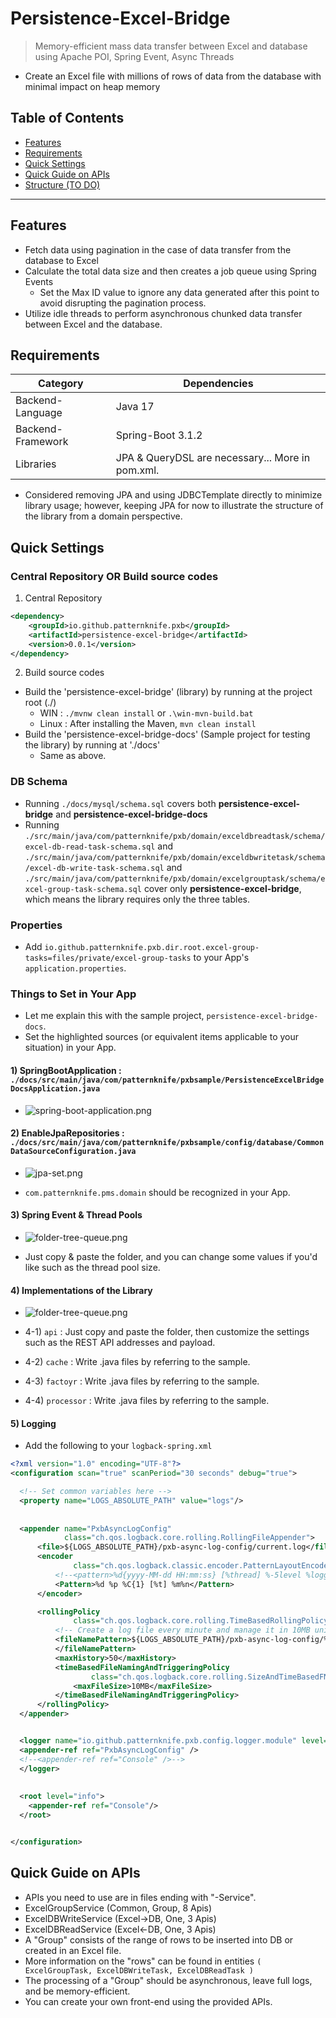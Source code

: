 # Persistence-Excel-Bridge

> Memory-efficient mass data transfer between Excel and database using Apache POI, Spring Event, Async Threads
- Create an Excel file with millions of rows of data from the database with minimal impact on heap memory

## Table of Contents
- [Features](#Features)
- [Requirements](#Requirements)
- [Quick Settings](#Quick-Settings)
- [Quick Guide on APIs](#Quick-Guide-on-APIs)
- [Structure (TO DO)](#Structure)
---

## Features

- Fetch data using pagination in the case of data transfer from the database to Excel
- Calculate the total data size and then creates a job queue using Spring Events
  - Set the Max ID value to ignore any data generated after this point to avoid disrupting the pagination process.
- Utilize idle threads to perform asynchronous chunked data transfer between Excel and the database.

## Requirements

| Category          | Dependencies                                     |
|-------------------|--------------------------------------------------|
| Backend-Language  | Java 17                                          |
| Backend-Framework | Spring-Boot 3.1.2                                |
| Libraries         | JPA & QueryDSL are necessary... More in pom.xml. |

- Considered removing JPA and using JDBCTemplate directly to minimize library usage; however, keeping JPA for now to illustrate the structure of the library from a domain perspective.

## Quick Settings

### Central Repository OR Build source codes

1) Central Repository
````xml
<dependency>
    <groupId>io.github.patternknife.pxb</groupId>
    <artifactId>persistence-excel-bridge</artifactId>
    <version>0.0.1</version>
</dependency>
````

2) Build source codes
- Build the 'persistence-excel-bridge' (library) by running at the project root (./)
  - WIN : ``./mvnw clean install`` or ``.\win-mvn-build.bat``
  - Linux : After installing the Maven, ``mvn clean install``
- Build the 'persistence-excel-bridge-docs' (Sample project for testing the library) by running at './docs'
  - Same as above.

### DB Schema
- Running ``./docs/mysql/schema.sql`` covers both **persistence-excel-bridge** and **persistence-excel-bridge-docs** 
- Running ``./src/main/java/com/patternknife/pxb/domain/exceldbreadtask/schema/excel-db-read-task-schema.sql`` and ``./src/main/java/com/patternknife/pxb/domain/exceldbwritetask/schema/excel-db-write-task-schema.sql`` and ``./src/main/java/com/patternknife/pxb/domain/excelgrouptask/schema/excel-group-task-schema.sql`` cover only **persistence-excel-bridge**, which means the library requires only the three tables.

### Properties
- Add ``io.github.patternknife.pxb.dir.root.excel-group-tasks=files/private/excel-group-tasks`` to your App's ``application.properties``.

### Things to Set in Your App
- Let me explain this with the sample project, ``persistence-excel-bridge-docs``.
- Set the highlighted sources (or equivalent items applicable to your situation) in your App.


#### 1) SpringBootApplication : ``./docs/src/main/java/com/patternknife/pxbsample/PersistenceExcelBridgeDocsApplication.java``

- ![spring-boot-application.png](./docs/references/readme/spring-boot-application.png)

#### 2) EnableJpaRepositories : ``./docs/src/main/java/com/patternknife/pxbsample/config/database/CommonDataSourceConfiguration.java``

- ![jpa-set.png](./docs/references/readme/jpa-set.png)

- ``com.patternknife.pms.domain`` should be recognized in your App.

#### 3) Spring Event & Thread Pools

- ![folder-tree-queue.png](./docs/references/readme/folder-tree-queue.png)

- Just copy & paste the folder, and you can change some values if you'd like such as the thread pool size.

#### 4) Implementations of the Library

- ![folder-tree-queue.png](./docs/references/readme/folder-tree.png)

- 4-1) ``api`` : Just copy and paste the folder, then customize the settings such as the REST API addresses and payload.
- 4-2) ``cache`` : Write .java files by referring to the sample.
- 4-3) ``factoyr`` : Write .java files by referring to the sample.
- 4-4) ``processor`` : Write .java files by referring to the sample.

#### 5) Logging

- Add the following to your ``logback-spring.xml``

```xml
<?xml version="1.0" encoding="UTF-8"?>
<configuration scan="true" scanPeriod="30 seconds" debug="true">

  <!-- Set common variables here -->
  <property name="LOGS_ABSOLUTE_PATH" value="logs"/>
  
  
  <appender name="PxbAsyncLogConfig"
            class="ch.qos.logback.core.rolling.RollingFileAppender">
      <file>${LOGS_ABSOLUTE_PATH}/pxb-async-log-config/current.log</file>
      <encoder
              class="ch.qos.logback.classic.encoder.PatternLayoutEncoder">
          <!--<pattern>%d{yyyy-MM-dd HH:mm:ss} [%thread] %-5level %logger{36} - %msg%n</pattern>-->
          <Pattern>%d %p %C{1} [%t] %m%n</Pattern>
      </encoder>

      <rollingPolicy
              class="ch.qos.logback.core.rolling.TimeBasedRollingPolicy">
          <!-- Create a log file every minute and manage it in 10MB units. -->
          <fileNamePattern>${LOGS_ABSOLUTE_PATH}/pxb-async-log-config/%d{yyyy-MM}/past-%d{yyyy-MM-dd_HH}.%i.log
          </fileNamePattern>
          <maxHistory>50</maxHistory>
          <timeBasedFileNamingAndTriggeringPolicy
                  class="ch.qos.logback.core.rolling.SizeAndTimeBasedFNATP">
              <maxFileSize>10MB</maxFileSize>
          </timeBasedFileNamingAndTriggeringPolicy>
      </rollingPolicy>
  </appender>


  <logger name="io.github.patternknife.pxb.config.logger.module" level="TRACE">
  <appender-ref ref="PxbAsyncLogConfig" />
  <!--<appender-ref ref="Console" />-->
  </logger>
  
  
  <root level="info">
    <appender-ref ref="Console"/>
  </root>


</configuration>
```

## Quick Guide on APIs
- APIs you need to use are in files ending with "-Service".
 - ExcelGroupService (Common, Group, 8 Apis)
 - ExcelDBWriteService (Excel->DB, One, 3 Apis)
 - ExcelDBReadService (Excel<-DB, One, 3 Apis)
- A "Group" consists of the range of rows to be inserted into DB or created in an Excel file. 
 - More information on the "rows" can be found in entities ``( ExcelGroupTask, ExcelDBWriteTask, ExcelDBReadTask )``
- The processing of a "Group" should be asynchronous, leave full logs, and be memory-efficient.
- You can create your own front-end using the provided APIs.